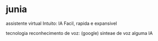 # junia
 assistente virtual
 Intuito: IA Facil, rapida e expansivel


 tecnologia
 reconhecimento de voz: (google)
 sinteae de voz
 alguma IA
